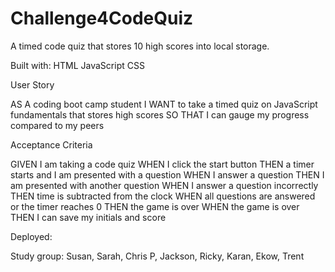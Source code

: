 # Challenge4CodeQuiz

A timed code quiz that stores 10 high scores into local storage.

Built with:
HTML
JavaScript
CSS

User Story

AS A coding boot camp student
I WANT to take a timed quiz on JavaScript fundamentals that stores high scores
SO THAT I can gauge my progress compared to my peers

Acceptance Criteria

GIVEN I am taking a code quiz
WHEN I click the start button
THEN a timer starts and I am presented with a question
WHEN I answer a question
THEN I am presented with another question
WHEN I answer a question incorrectly
THEN time is subtracted from the clock
WHEN all questions are answered or the timer reaches 0
THEN the game is over
WHEN the game is over
THEN I can save my initials and score

Deployed:

Study group: Susan, Sarah, Chris P, Jackson, Ricky, Karan, Ekow, Trent
